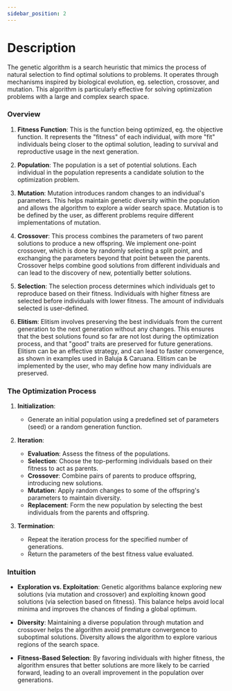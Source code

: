 ```yaml
---
sidebar_position: 2
---
```


# Description

The genetic algorithm is a search heuristic that mimics the process of natural selection to find optimal solutions to problems. It operates through mechanisms inspired by biological evolution, eg.  selection, crossover, and mutation. This algorithm is particularly effective for solving optimization problems with a large and complex search space.

### Overview

1. **Fitness Function**: This is the function being optimized, eg. the objective function. It represents the "fitness" of each individual, with more "fit" individuals being closer to the optimal solution, leading to survival and reproductive usage in the next generation.

2. **Population**: The population is a set of potential solutions. Each individual in the population represents a candidate solution to the optimization problem.

3. **Mutation**: Mutation introduces random changes to an individual's parameters. This helps maintain genetic diversity within the population and allows the algorithm to explore a wider search space. Mutation is to be defined by the user, as different problems require different implementations of mutation.

4. **Crossover**: This process combines the parameters of two parent solutions to produce a new offspring. We implement one-point crossover, which is done by randomly selecting a split point, and exchanging the parameters beyond that point between the parents. Crossover helps combine good solutions from different individuals and can lead to the discovery of new, potentially better solutions.

5. **Selection**: The selection process determines which individuals get to reproduce based on their fitness. Individuals with higher fitness are selected before individuals with lower fitness. The amount of individuals selected is user-defined.

6. **Elitism**: Elitism involves preserving the best individuals from the current generation to the next generation without any changes. This ensures that the best solutions found so far are not lost during the optimization process, and that "good" traits are preserved for future generations. Elitism can be an effective strategy, and can lead to faster convergence, as shown in examples used in Baluja & Caruana. Elitism can be implemented by the user, who may define how many individuals are preserved.

### The Optimization Process

1. **Initialization**:

   - Generate an initial population using a predefined set of parameters (seed) or a random generation function.

2. **Iteration**:

   - **Evaluation**: Assess the fitness of the populations.
   - **Selection**: Choose the top-performing individuals based on their fitness to act as parents.
   - **Crossover**: Combine pairs of parents to produce offspring, introducing new solutions.
   - **Mutation**: Apply random changes to some of the offspring's parameters to maintain diversity.
   - **Replacement**: Form the new population by selecting the best individuals from the parents and offspring.

3. **Termination**:

   - Repeat the iteration process for the specified number of generations.
   - Return the parameters of the best fitness value evaluated.

### Intuition

- **Exploration vs. Exploitation**: Genetic algorithms balance exploring new solutions (via mutation and crossover) and exploiting known good solutions (via selection based on fitness). This balance helps avoid local minima and improves the chances of finding a global optimum.

- **Diversity**: Maintaining a diverse population through mutation and crossover helps the algorithm avoid premature convergence to suboptimal solutions. Diversity allows the algorithm to explore various regions of the search space.

- **Fitness-Based Selection**: By favoring individuals with higher fitness, the algorithm ensures that better solutions are more likely to be carried forward, leading to an overall improvement in the population over generations.

